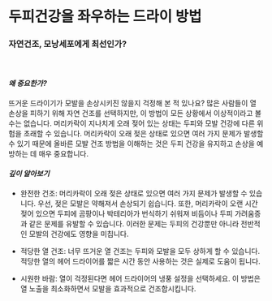 
# 두피건강을 좌우하는 드라이 방법

### 자연건조, 모낭세포에게 최선인가?   
　     
#### ***왜 중요한가?***    
뜨거운 드라이기가 모발을 손상시키진 않을지 걱정해 본 적 있나요? 많은 사람들이 열 손상을 피하기 위해 자연 건조를 선택하지만, 이 방법이 모든 상황에서 이상적이라고 볼 수는 없습니다. 머리카락이 지나치게 오래 젖어 있는 상태는 두피와 모발 건강에 다른 위험을 초래할 수 있습니다. 머리카락이 오래 젖은 상태로 있으면 여러 가지 문제가 발생할 수 있기 때문에 올바른 모발 건조 방법을 이해하는 것은 두피 건강을 유지하고 손상을 예방하는 데 매우 중요합니다.  
  
#### ***깊이 알아보기***

 - 완전한 건조: 머리카락이 오래 젖은 상태로 있으면 여러 가지 문제가 발생할 수 있습니다. 우선, 젖은 모발은 약해져서 손상되기 쉽습니다. 또한, 머리카락이 오랜 시간 젖어 있으면 두피에 곰팡이나 박테리아가 번식하기 쉬워져 비듬이나 두피 가려움증과 같은 문제를 유발할 수 있습니다. 이러한 문제는 두피의 건강뿐만 아니라 전반적인 모발의 건강에도 영향을 미칩니다.  
  
 - 적당한 열 건조: 너무 뜨거운 열 건조는 두피와 모발을 모두 상하게 할 수 있습니다. 적당한 열의 헤어 드라이어를 짧은 시간 동안 사용하는 것은 실제로 도움이 됩니다.  
  
 - 시원한 바람: 열이 걱정된다면 헤어 드라이어의 냉풍 설정을 선택하세요. 이 방법은 열 노출을 최소화하면서 모발을 효과적으로 건조합시킵니다.
<!--stackedit_data:
eyJoaXN0b3J5IjpbLTEwNTkwMjI0MCwxMTM4NDY0NzQ5LC0yMz
kxOTIwOThdfQ==
-->